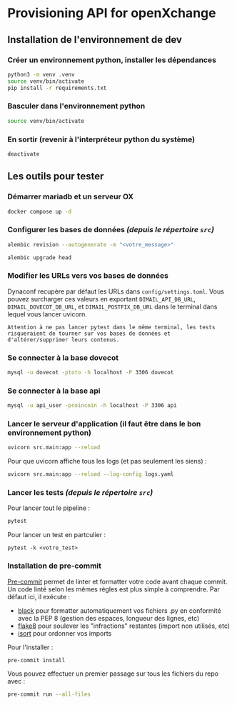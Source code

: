 # Provisioning API for openXchange

## Installation de l'environnement de dev

### Créer un environnement python, installer les dépendances
```bash
python3 -m venv .venv
source venv/bin/activate
pip install -r requirements.txt
```

### Basculer dans l'environnement python
```bash
source venv/bin/activate
```

### En sortir (revenir à l'interpréteur python du système)
```bash
deactivate
```

## Les outils pour tester

### Démarrer mariadb et un serveur OX
```bash
docker compose up -d
```

### Configurer les bases de données _(depuis le répertoire `src`)_
```bash
alembic revision --autogenerate -m "<votre_message>" 

alembic upgrade head
```

### Modifier les URLs vers vos bases de données 

Dynaconf recupère par défaut les URLs dans `config/settings.toml`. Vous pouvez surcharger ces valeurs en exportant `DIMAIL_API_DB_URL`, `DIMAIL_DOVECOT_DB_URL`, et `DIMAIL_POSTFIX_DB_URL`
dans le terminal dans lequel vous lancer uvicorn. 

```
Attention à ne pas lancer pytest dans le même terminal, les tests risqueraient de tourner sur vos bases de données et d'altérer/supprimer leurs contenus.
```

### Se connecter à la base dovecot
```bash
mysql -u dovecot -ptoto -h localhost -P 3306 dovecot
```

### Se connecter à la base api
```bash
mysql -u api_user -pcoincoin -h localhost -P 3306 api
```

### Lancer le serveur d'application (il faut être dans le bon environnement python)
```bash
uvicorn src.main:app --reload
```

Pour que uvicorn affiche tous les logs (et pas seulement les siens) :
```bash
uvicorn src.main:app --reload --log-config logs.yaml
```

### Lancer les tests _(depuis le répertoire `src`)_

Pour lancer tout le pipeline :
```bash 
pytest
```

Pour lancer un test en partculier :
```
pytest -k <votre_test> 
```


### Installation de pre-commit

[Pre-commit](https://pre-commit.com/) permet de linter et formatter votre code avant chaque commit. Un code linté selon les mêmes règles est plus simple à comprendre. Par défaut ici, il exécute :

- [black](https://github.com/psf/black) pour formatter automatiquement vos fichiers .py en conformité avec la PEP 8 (gestion des espaces, longueur des lignes, etc)
- [flake8](https://github.com/pycqa/flake8) pour soulever les "infractions" restantes (import non utilisés, etc)
- [isort](https://github.com/pycqa/isort) pour ordonner vos imports

Pour l'installer :
```bash
pre-commit install
```

Vous pouvez effectuer un premier passage sur tous les fichiers du repo avec :
```bash
pre-commit run --all-files
```
